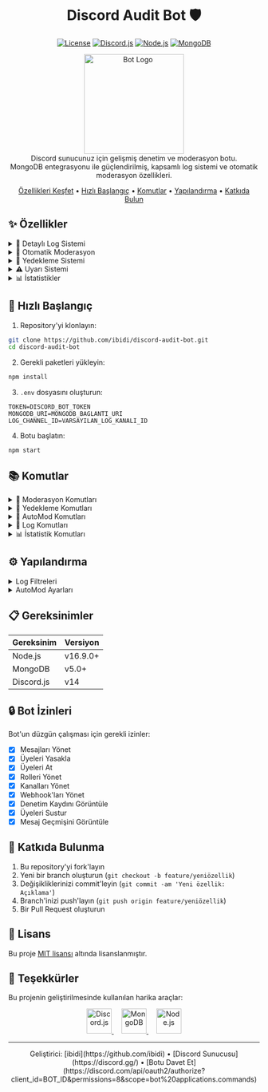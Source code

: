 <div align="center">

# Discord Audit Bot 🛡️

[![License](https://img.shields.io/badge/license-MIT-blue.svg)](LICENSE)
[![Discord.js](https://img.shields.io/badge/discord.js-v14-blue.svg)](https://discord.js.org)
[![Node.js](https://img.shields.io/badge/node.js-v16.9.0-green.svg)](https://nodejs.org)
[![MongoDB](https://img.shields.io/badge/mongodb-v5-green.svg)](https://www.mongodb.com)

<p align="center">
  <img src="https://i.hizliresim.com/6zrez9c.png" alt="Bot Logo" width="200"/>
  <br>
  Discord sunucunuz için gelişmiş denetim ve moderasyon botu.
  <br>
  MongoDB entegrasyonu ile güçlendirilmiş, kapsamlı log sistemi ve otomatik moderasyon özellikleri.
</p>

[Özellikleri Keşfet](#-özellikler) • 
[Hızlı Başlangıç](#-hızlı-başlangıç) • 
[Komutlar](#-komutlar) • 
[Yapılandırma](#%EF%B8%8F-yapılandırma) • 
[Katkıda Bulun](#-katkıda-bulunma)

</div>

## ✨ Özellikler

<details>
<summary>📝 Detaylı Log Sistemi</summary>

- Mesaj silme/düzenleme logları
- Üye giriş/çıkış ve yasaklama logları
- Rol ve kanal değişiklik logları
- Emoji ve çıkartma logları
- Ses kanalı hareketleri
- Thread işlemleri
- Davet oluşturma/silme
- Webhook ve entegrasyon değişiklikleri
- Stage etkinlik logları
- Kullanıcı durumu değişiklikleri
</details>

<details>
<summary>🤖 Otomatik Moderasyon</summary>

- Anti-spam sistemi
- Link engelleme
- Raid koruması
- Otomatik ceza sistemi
  - Uyarı
  - Susturma
  - Atma
  - Yasaklama
- Özelleştirilebilir filtreler
</details>

<details>
<summary>💾 Yedekleme Sistemi</summary>

- Rol yedekleme
- Kanal yedekleme
- Sunucu ayarları yedekleme
- Yedekleri listeleme ve geri yükleme
</details>

<details>
<summary>⚠️ Uyarı Sistemi</summary>

- Süreli/süresiz uyarılar
- Uyarı listesi görüntüleme
- Uyarı kaldırma
- Otomatik uyarı temizleme
</details>

<details>
<summary>📊 İstatistikler</summary>

- Moderasyon istatistikleri
- Sunucu aktivite istatistikleri
- Detaylı log istatistikleri
</details>

## 🚀 Hızlı Başlangıç

1. Repository'yi klonlayın:
```bash
git clone https://github.com/ibidi/discord-audit-bot.git
cd discord-audit-bot
```

2. Gerekli paketleri yükleyin:
```bash
npm install
```

3. `.env` dosyasını oluşturun:
```env
TOKEN=DISCORD_BOT_TOKEN
MONGODB_URI=MONGODB_BAGLANTI_URI
LOG_CHANNEL_ID=VARSAYILAN_LOG_KANALI_ID
```

4. Botu başlatın:
```bash
npm start
```

## 📚 Komutlar

<details>
<summary>👮 Moderasyon Komutları</summary>

| Komut | Açıklama |
|-------|-----------|
| `/warn add` | Kullanıcıya uyarı ver |
| `/warn list` | Uyarıları listele |
| `/warn remove` | Uyarı kaldır |
</details>

<details>
<summary>💾 Yedekleme Komutları</summary>

| Komut | Açıklama |
|-------|-----------|
| `/backup create` | Yeni yedek oluştur |
| `/backup list` | Yedekleri listele |
| `/backup load` | Yedek geri yükle |
</details>

<details>
<summary>🤖 AutoMod Komutları</summary>

| Komut | Açıklama |
|-------|-----------|
| `/automod antispam setup` | Anti-spam ayarları |
| `/automod antilink setup` | Link engelleme ayarları |
| `/automod raidprotection setup` | Raid koruması ayarları |
</details>

<details>
<summary>📝 Log Komutları</summary>

| Komut | Açıklama |
|-------|-----------|
| `/logs` | Log kayıtlarını görüntüle |
| `/setlogchannel` | Log kanalını ayarla |
| `/filter` | Log filtrelerini ayarla |
</details>

<details>
<summary>📊 İstatistik Komutları</summary>

| Komut | Açıklama |
|-------|-----------|
| `/stats` | Sunucu istatistiklerini görüntüle |
| `/clear-stats` | İstatistikleri sıfırla |
</details>

## ⚙️ Yapılandırma

<details>
<summary>Log Filtreleri</summary>

```javascript
{
    "messages": true,    // Mesaj logları
    "members": true,     // Üye logları
    "voice": true,       // Ses logları
    "roles": true,       // Rol logları
    "channels": true,    // Kanal logları
    "reactions": true,   // Reaksiyon logları
    "threads": true,     // Thread logları
    "invites": true,     // Davet logları
    "presence": false,   // Durum logları
    "webhooks": true     // Webhook logları
}
```
</details>

<details>
<summary>AutoMod Ayarları</summary>

```javascript
{
    "antiSpam": {
        "enabled": true,
        "maxMessages": 5,     // Maksimum mesaj sayısı
        "interval": 5000,     // MS cinsinden süre
        "action": "warn"      // warn, mute, kick, ban
    },
    "antiLink": {
        "enabled": true,
        "action": "warn"      // warn, mute, kick, ban
    },
    "raidProtection": {
        "enabled": true,
        "joinThreshold": 10,  // Maksimum katılım sayısı
        "timeWindow": 10000,  // MS cinsinden süre
        "action": "lockdown"  // lockdown, kick
    }
}
```
</details>

## 📋 Gereksinimler

| Gereksinim | Versiyon |
|------------|----------|
| Node.js | v16.9.0+ |
| MongoDB | v5.0+ |
| Discord.js | v14 |

## 🔒 Bot İzinleri

Bot'un düzgün çalışması için gerekli izinler:

- [x] Mesajları Yönet
- [x] Üyeleri Yasakla
- [x] Üyeleri At
- [x] Rolleri Yönet
- [x] Kanalları Yönet
- [x] Webhook'ları Yönet
- [x] Denetim Kaydını Görüntüle
- [x] Üyeleri Sustur
- [x] Mesaj Geçmişini Görüntüle

## 🤝 Katkıda Bulunma

1. Bu repository'yi fork'layın
2. Yeni bir branch oluşturun (`git checkout -b feature/yeniözellik`)
3. Değişikliklerinizi commit'leyin (`git commit -am 'Yeni özellik: Açıklama'`)
4. Branch'inizi push'layın (`git push origin feature/yeniözellik`)
5. Bir Pull Request oluşturun

## 📄 Lisans

Bu proje [MIT lisansı](LICENSE) altında lisanslanmıştır.

## 🙏 Teşekkürler

Bu projenin geliştirilmesinde kullanılan harika araçlar:

<div align="center">
  <a href="https://discord.js.org">
    <img src="https://discord.js.org/static/logo.svg" width="50" alt="Discord.js" />
  </a>
  &nbsp;&nbsp;&nbsp;
  <a href="https://www.mongodb.com">
    <img src="https://raw.githubusercontent.com/mongodb/mongo/master/docs/leaf.svg" width="50" alt="MongoDB" />
  </a>
  &nbsp;&nbsp;&nbsp;
  <a href="https://nodejs.org">
    <img src="https://nodejs.org/static/images/logo.svg" width="50" alt="Node.js" />
  </a>
</div>

---
<div align="center">
  Geliştirici: [ibidi](https://github.com/ibidi) • 
  [Discord Sunucusu](https://discord.gg/) • 
  [Botu Davet Et](https://discord.com/api/oauth2/authorize?client_id=BOT_ID&permissions=8&scope=bot%20applications.commands)
</div> 
